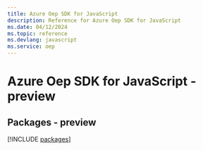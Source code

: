 ```yaml
---
title: Azure Oep SDK for JavaScript
description: Reference for Azure Oep SDK for JavaScript
ms.date: 04/12/2024
ms.topic: reference
ms.devlang: javascript
ms.service: oep
---
```

# Azure Oep SDK for JavaScript - preview
## Packages - preview
[!INCLUDE [packages](oep-index.md)]